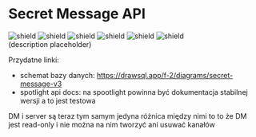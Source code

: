 # Secret Message API
![shield](https://img.shields.io/github/repo-size/Secret-Message/server-api) ![shield](https://img.shields.io/github/v/release/Secret-Message/server-api?color=red&label=Latest%20version%3A) ![shield](https://img.shields.io/github/commits-since/Secret-Message/server-api/latest) ![shield](https://img.shields.io/maintenance/yes/2021) ![shield](https://img.shields.io/badge/License-CC%20BY--NC--ND%204.0-important) ![shield](https://img.shields.io/badge/Supported%20platforms%3A%20-Windows%20%7C%20MacOS%20%7C%20Linux%20%7C%20Ubuntu-informational)
</br>
(description placeholder)

Przydatne linki:
- schemat bazy danych: https://drawsql.app/f-2/diagrams/secret-message-v3
- spotlight api docs: na spootlight powinna być dokumentacja stabilnej wersji a to jest testowa 

DM i server są teraz tym samym jedyna różnica między nimi to to że DM jest read-only i nie można na nim tworzyć ani usuwać kanałów